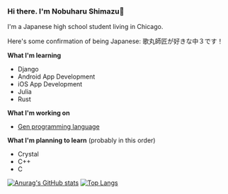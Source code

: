 ### Hi there. I'm Nobuharu Shimazu👋

I'm a Japanese high school student living in Chicago.

Here's some confirmation of being Japanese: 歌丸師匠が好きな中３です！

**What I'm learning**
 - Django
 - Android App Development
 - iOS App Development
 - Julia
 - Rust

**What I'm working on**
 - [Gen programming language](https://github.com/Gen-lang/Gen)

**What I'm planning to learn** (probably in this order)
 - Crystal
 - C++
 - C

[![Anurag's GitHub stats](https://github-readme-stats.vercel.app/api?username=bichanna)](https://github.com/anuraghazra/github-readme-stats) [![Top Langs](https://github-readme-stats.vercel.app/api/top-langs/?username=bichanna&langs_count=10&layout=compact)](https://github.com/anuraghazra/github-readme-stats)

